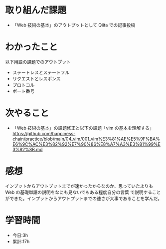 # 取り組んだ課題

-   「Web 技術の基本」のアウトプットとして Qiita での記事投稿

# わかったこと

以下用語の課題でのアウトプット

-   ステートレスとステートフル
-   リクエストとレスポンス
-   プロトコル
-   ポート番号

# 次やること

-   「Web 技術の基本」の課題修正と以下の課題「vim の基本を理解する」
    https://github.com/happiness-chain/practice/blob/main/04_vim/001_vim%E3%81%AE%E5%9F%BA%E6%9C%AC%E3%82%92%E7%90%86%E8%A7%A3%E3%81%99%E3%82%8B.md

# 感想

インプットからアウトプットまでが速かったからなのか、思っていたよりも Web の基礎単語の説明をなにも見ないでもある程度自分の言葉
で説明することができた。インプットからアウトプットまでの速さが大事であることを学んだ。

# 学習時間

-   今日:3h
-   累計:17h
